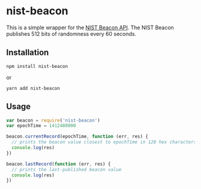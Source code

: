 # nist-beacon

This is a simple wrapper for the [NIST Beacon API](https://beacon.nist.gov/home). The NIST Beacon publishes 512 bits of randomness every 60 seconds.

## Installation

```
npm install nist-beacon
```
or
```
yarn add nist-beacon
```

## Usage

```javascript
var beacon = require('nist-beacon')
var epochTime = 1412480000

beacon.currentRecord(epochTime, function (err, res) {
  // prints the beacon value closest to epochTime in 128 hex characters
  console.log(res)
})

beacon.lastRecord(function (err, res) {
  // prints the last-published beacon value
  console.log(res)
})
```
